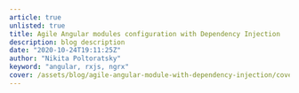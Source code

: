 ```yaml
---
article: true
unlisted: true
title: Agile Angular modules configuration with Dependency Injection
description: blog description
date: "2020-10-24T19:11:25Z"
author: "Nikita Poltoratsky"
keyword: "angular, rxjs, ngrx"
cover: /assets/blog/agile-angular-module-with-dependency-injection/cover.jpg
---
```

